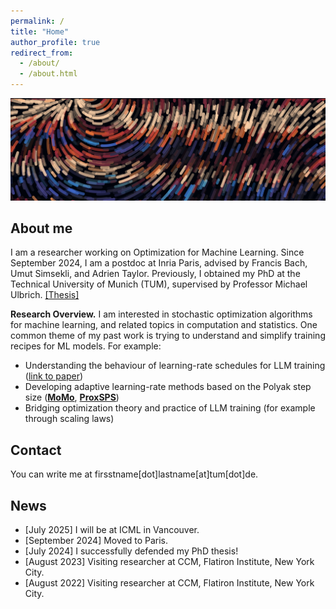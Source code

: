 ```yaml
---
permalink: /
title: "Home"
author_profile: true
redirect_from: 
  - /about/
  - /about.html
---
```


<img src="/images/own/complex_3_cropped.png" width="800"/>

About me
-------------
I am a researcher working on Optimization for Machine Learning. Since September 2024, I am a postdoc at Inria Paris, advised by Francis Bach, Umut Simsekli, and Adrien Taylor. Previously, I obtained my PhD at the Technical University of Munich (TUM), supervised by Professor Michael Ulbrich. [[Thesis]](https://mediatum.ub.tum.de/doc/1734714/1734714.pdf)


**Research Overview.** I am interested in stochastic optimization algorithms for machine learning, and related topics in computation and statistics. One common theme of my past work is trying to understand and simplify training recipes for ML models. For example:

* Understanding the behaviour of learning-rate schedules for LLM training ([link to paper](https://arxiv.org/pdf/2501.18965))
* Developing adaptive learning-rate methods based on the Polyak step size ([**MoMo**](https://arxiv.org/abs/2305.07583), [**ProxSPS**](https://openreview.net/forum?id=jWr41htaB3))
* Bridging optimization theory and practice of LLM training (for example through scaling laws)

Contact
-------------

You can write me at firsstname[dot]lastname[at]tum[dot]de.

News
----------

* [July 2025] I will be at ICML in Vancouver.
* [September 2024] Moved to Paris.
* [July 2024] I successfully defended my PhD thesis!
* [August 2023] Visiting researcher at CCM, Flatiron Institute, New York City.
* [August 2022] Visiting researcher at CCM, Flatiron Institute, New York City.
